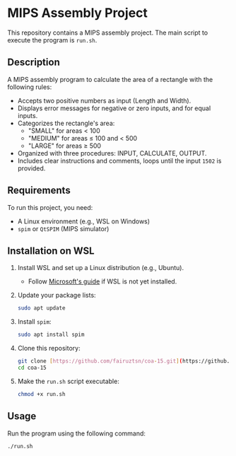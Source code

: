 # MIPS Assembly Project

This repository contains a MIPS assembly project. The main script to execute the program is `run.sh`.

## Description

A MIPS assembly program to calculate the area of a rectangle with the following rules:
- Accepts two positive numbers as input (Length and Width).
- Displays error messages for negative or zero inputs, and for equal inputs.
- Categorizes the rectangle's area:
  - "SMALL" for areas < 100
  - "MEDIUM" for areas ≤ 100 and < 500
  - "LARGE" for areas ≥ 500
- Organized with three procedures: INPUT, CALCULATE, OUTPUT.
- Includes clear instructions and comments, loops until the input `1502` is provided.

## Requirements

To run this project, you need:
- A Linux environment (e.g., WSL on Windows)
- `spim` or `QtSPIM` (MIPS simulator)

## Installation on WSL

1. Install WSL and set up a Linux distribution (e.g., Ubuntu).
   - Follow [Microsoft's guide](https://learn.microsoft.com/en-us/windows/wsl/install) if WSL is not yet installed.

2. Update your package lists:
   ```bash
   sudo apt update
   ```

3. Install `spim`:
   ```bash
   sudo apt install spim
   ```

4. Clone this repository:
   ```bash
   git clone [https://github.com/fairuztsn/coa-15.git](https://github.com/fairuztsn/coa-15.git)
   cd coa-15
   ```

5. Make the `run.sh` script executable:
   ```bash
   chmod +x run.sh
   ```

## Usage

Run the program using the following command:
```bash
./run.sh
```
